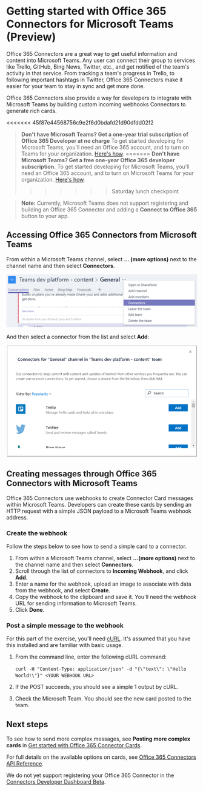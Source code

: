 ﻿# Getting started with Office 365 Connectors for Microsoft Teams (Preview)

Office 365 Connectors are a great way to get useful information and content into Microsoft Teams. Any user can connect their group to services like Trello, GitHub, Bing News, Twitter, etc., and get notified of the team's activity in that service. From tracking a team's progress in Trello, to following important hashtags in Twitter, Office 365 Connectors make it easier for your team to stay in sync and get more done.

Office 365 Connectors also provide a way for developers to integrate with Microsoft Teams by building custom incoming webhooks Connectors to generate rich cards.

<<<<<<< 45f87e44568756c9e2f6d0bdafd21d90dfdd02f2
> **Don't have Microsoft Teams? Get a one-year trial subscription of Office 365 Developer at no charge** To get started developing for Microsoft Teams, you'll need an Office 365 account, and to turn on Teams for your organization. [Here's how](setup.md).
=======
> **Don't have Microsoft Teams? Get a free one-year Office 365 developer subscription.** To get started developing for Microsoft Teams, you'll need an Office 365 account, and to turn on Microsoft Teams for your organization. [Here's how](setup.md).
>>>>>>> Saturday lunch checkpoint

>**Note:** Currently, Microsoft Teams does not support registering and building an Office 365 Connector and adding a **Connect to Office 365** button to your app. 

## Accessing Office 365 Connectors from Microsoft Teams

From within a Microsoft Teams channel, select **... (more options)** next to the channel name and then select **Connectors**.

![Screenshot of the right-click menu next to the channel name, with the Connectors option selected.](images/connector_select.png)

And then select a connector from the list and select **Add**:

![Screenshot of a dialog box showing a list of available connectors, with buttons for adding each one.](images/connector_list.png)

## Creating messages through Office 365 Connectors with Microsoft Teams

Office 365 Connectors use webhooks to create Connector Card messages within Microsoft Teams. Developers can create these cards by sending an HTTP request with a simple JSON payload to a Microsoft Teams webhook address. 

### Create the webhook

Follow the steps below to see how to send a simple card to a connector.

1. From within a Microsoft Teams channel, select **...(more options)** next to the channel name and then select **Connectors**.
2. Scroll through the list of connectors to **Incoming Webhook**, and click **Add**.
3. Enter a name for the webhook, upload an image to associate with data from the webhook, and select **Create**.
4. Copy the webhook to the clipboard and save it. You'll need the webhook URL for sending information to Microsoft Teams.
5. Click **Done**.

### Post a simple message to the webhook

For this part of the exercise, you'll need [cURL](https://curl.haxx.se/). It's assumed that you have this installed and are familiar with basic usage.

1.	From the command line, enter the following cURL command:

	`curl -H "Content-Type: application/json" -d "{\"text\": \"Hello World!\"}" <YOUR WEBHOOK URL>`

2.	If the POST succeeds, you should see a simple 1 output by cURL.

3.	Check the Microsoft Team. You should see the new card posted to the team.

## Next steps

To see how to send more complex messages, see **Posting more complex cards** in [Get started with Office 365 Connector Cards](https://dev.outlook.com/Connectors/GetStarted).

For full details on the available options on cards, see [Office 365 Connectors API Reference](https://dev.outlook.com/Connectors/Reference).

We do not yet support registering your Office 365 Connector in the [Connectors Developer Dashboard Beta](https://dev.outlook.com/Connectors/ConnectButton).



